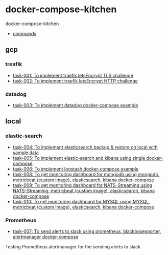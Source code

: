 # docker-compose-kitchen
docker-compose-kitchen


- [commands]()

## gcp

### treafik
- [task-001: To implement traefik letsEncrypt TLS challenge](gcp/task-001-traefik-letsEncrypt-tls-challenge)
- [task-002: To implement traefik letsEncrypt HTTP challenge](gcp/task-002-traefik-letsEncrypt-http-challenge)

### datadog
- [task-003: To implement datadog docker-compose example](gcp/task-002-datadog)

## local

### elastic-search
- [task-004: To implement elasticsearch backup & restore on local with sample data](local/task-004-elastic-search-backup-restore-local-with-sample-data)
- [task-005: To implement elastic-search and kibana using single docker-compose](local/task-005-elastic-search-kibana)
- [task-006: To implement logstash docker-compose example](local/task-006-logstash)
- [task-008: To get monitoring dashboard for mongodb using mongodb, metricbeat (custom image), elasticsearch, kibana docker-compose](local/task-008-mongodb-metricbeat-elasticsearch-kibana)
- [task-009: To get monitoring dashboard for NATS-Streaming using NATS-Streaming, metricbeat (custom image), elasticsearch, kibana docker-compose](local/task-009-natsStreaming-metricbeat-elasticsearch-kibana)
- [task-010: To get monitoring dashboard for MYSQL using MYSQL, metricbeat (custom image), elasticsearch, kibana docker-compose](local/task-009-natsStreaming-metricbeat-elasticsearch-kibana)


### Prometheus
- [task-007: To send alerts to slack using prometheus, blackboxexporter, alertmanager docker-compose](local/task-007-prometheus-blackboxexporter-alertmanager)

Testing Prometheus alertmanager for the sending alerts to slack